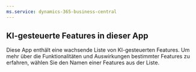 ```yaml
---
ms.service: dynamics-365-business-central
---
```

## <a name="ai-driven-features-in-this-app"></a>KI-gesteuerte Features in dieser App

Diese App enthält eine wachsende Liste von KI-gesteuerten Features. Um mehr über die Funktionalitäten und Auswirkungen bestimmter Features zu erfahren, wählen Sie den Namen einer Features aus der Liste.
